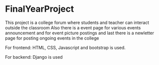 # FinalYearProject
This project is a college forum where students and teacher can interact outside the classroom 
Also there is a event page for various events announcement and for event picture postings 
and last there is a newletter page for posting ongoing events in the college

For frontend:
HTML, CSS, Javascript and bootstrap is used.

For backend:
Django is used
